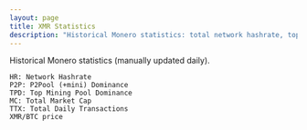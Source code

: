 ```yaml
---
layout: page
title: XMR Statistics
description: "Historical Monero statistics: total network hashrate, top mining pool dominance, market cap and more."
---
```


Historical Monero statistics (manually updated daily).

```
HR: Network Hashrate
P2P: P2Pool (+mini) Dominance
TPD: Top Mining Pool Dominance
MC: Total Market Cap
TTX: Total Daily Transactions
XMR/BTC price
```


